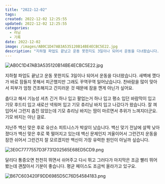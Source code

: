 ```yaml
---
title: "2022-12-02"
tags:
created: 2022-12-02 12:25:55
updated: 2022-12-02 12:25:55
categories:
  - 러닝
  - 기록
date: 2022-12-02
image: /images/AB0C1D47AB3A535120B14BE4ECBC5E22.jpg
description: "지하철 파업도 끝났고 운동 못한지도 3일이나 되어서 운동을 다녀왔습니다. 새벽에 깼다가 바로 잠들지 못해서 피곤했지만 그래도 꾸역꾸역 일어났습니다. 찬바람을 많이 맞아서 피부가 엄청 건조해지고 간지러운 것 때문에 잠을 깬게 아닌가 싶어요. 춥다고 해서 기능성 셔츠 긴거 하나 입고 팔업는"
---
```


![AB0C1D47AB3A535120B14BE4ECBC5E22.jpg](/images/AB0C1D47AB3A535120B14BE4ECBC5E22.jpg)
 
 

지하철 파업도 끝났고 운동 못한지도 3일이나 되어서 운동을 다녀왔습니다. 새벽에 깼다가 바로 잠들지 못해서 피곤했지만 그래도 꾸역꾸역 일어났습니다. 찬바람을 많이 맞아서 피부가 엄청 건조해지고 간지러운 것 때문에 잠을 깬게 아닌가 싶어요.

춥다고 해서 기능성 셔츠 긴거 하나 입고 팔업는거 하나 입고 평소 입던 바람막이 입고 기모 후드티 입고 새로산 넥워머 입고 기모 츄리닝 바지 입고 나갔다가 왔습니다. 잘 껴입어서 그런지 춥진 않았는데 기모 츄리닝 바지는 땀이 마르면서 추위가 느껴지더군요. 기모 바지는 아닌 걸로.

지난주 백신 맞은 후로 유산소 피트니스가 박살이 났습니다. 백신 맞기 전날에 살짝 낮아졌다가 백신 맞은 후로 쭉 떨어지고 있는데 백신 문제인지 겨울이어서 그런건지 운동을 잠깐 쉬어서 그런건지 잘 모르겠지만 백신이 가장 유력한 원인이 아닐까 싶습니다.

 
 ![3E0C7777557D3F731202565E68ED5CD9.png](/images/3E0C7777557D3F731202565E68ED5CD9.png)
 
 

달리다 통증오면 천천히 뛰면서 쉬어주고 다시 뛰고 그러다가 마지막은 조금 빨리 뛰어봤는데 괜찮아서 기분이 좋습니다. 평균 페이스도 조금씩 올라가고 있구요.

 
 ![B67C603420F9DD6985D5C76D54584183.png](/images/B67C603420F9DD6985D5C76D54584183.png)
